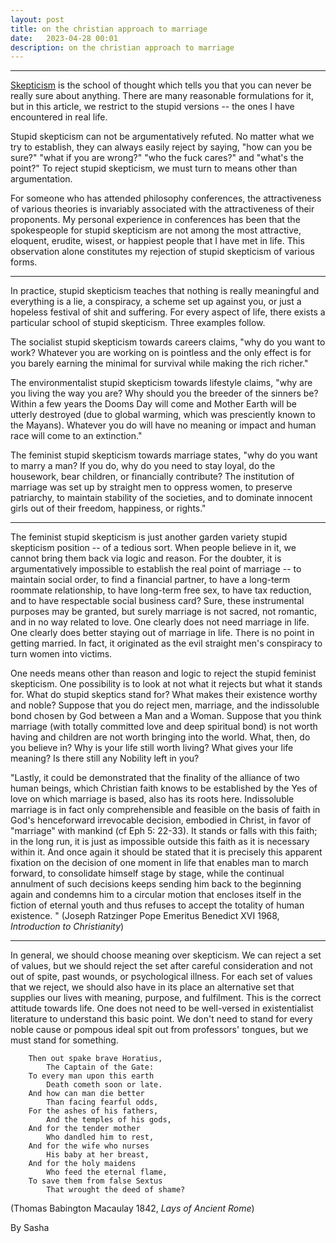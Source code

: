 ```yaml
---
layout: post
title: on the christian approach to marriage
date:   2023-04-28 00:01
description: on the christian approach to marriage
---
```

****
[Skepticism](https://plato.stanford.edu/entries/skepticism/) is the school of thought which tells you that you can never be really sure about anything.  There are many reasonable formulations for it, but in this article, we restrict to the stupid versions -- the ones I have encountered in real life.  

Stupid skepticism can not be argumentatively refuted.  No matter what we try to establish, they can always easily reject by saying, "how can you be sure?" "what if you are wrong?" "who the fuck cares?" and "what's the point?"  To reject stupid skepticism, we must turn to means other than argumentation.

For someone who has attended philosophy conferences, the attractiveness of various theories is invariably associated with the attractiveness of their proponents.  My personal experience in conferences has been that the spokespeople for stupid skepticism are not among the most attractive, eloquent, erudite, wisest, or happiest people that I have met in life.  This observation alone constitutes my rejection of stupid skepticism of various forms.

****

In practice, stupid skepticism teaches that nothing is really meaningful and everything is a lie, a conspiracy, a scheme set up against you, or just a hopeless festival of shit and suffering.  For every aspect of life, there exists a particular school of stupid skepticism.  Three examples follow.

The socialist stupid skepticism towards careers claims, "why do you want to work?  Whatever you are working on is pointless and the only effect is for you barely earning the minimal for survival while making the rich richer."  

The environmentalist stupid skepticism towards lifestyle claims, "why are you living the way you are?  Why should you the breeder of the sinners be?  Within a few years the Dooms Day will come and Mother Earth will be utterly destroyed (due to global warming, which was presciently known to the Mayans).  Whatever you do will have no meaning or impact and human race will come to an extinction."  

The feminist stupid skepticism towards marriage states, "why do you want to marry a man?  If you do, why do you need to stay loyal, do the housework, bear children, or financially contribute?  The institution of marriage was set up by straight men to oppress women, to preserve patriarchy, to maintain stability of the societies, and to dominate innocent girls out of their freedom, happiness, or rights."

****

The feminist stupid skepticism is just another garden variety stupid skepticism position -- of a tedious sort.  When people believe in it, we cannot bring them back via logic and reason.  For the doubter, it is argumentatively impossible to establish the real point of marriage -- to maintain social order, to find a financial partner, to have a long-term roommate relationship, to have long-term free sex, to have tax reduction, and to have respectable social business card?  Sure, these instrumental purposes may be granted, but surely marriage is not sacred, not romantic, and in no way related to love.  One clearly does not need marriage in life.  One clearly does better staying out of marriage in life.  There is no point in getting married.  In fact, it originated as the evil straight men's conspiracy to turn women into victims.

One needs means other than reason and logic to reject the stupid feminist skepticism.  One possibility is to look at not what it rejects but what it stands for.  What do stupid skeptics stand for?  What makes their existence worthy and noble?  Suppose that you do reject men, marriage, and the indissoluble bond chosen by God between a Man and a Woman.  Suppose that you think marriage (with totally committed love and deep spiritual bond) is not worth having and children are not worth bringing into the world.  What, then, do you believe in?  Why is your life still worth living?  What gives your life meaning?  Is there still any Nobility left in you?

"Lastly, it could be demonstrated that the finality of the alliance of two human beings, which Christian faith knows to be established by the Yes of love on which marriage is based, also has its roots here. Indissoluble marriage is in fact only comprehensible and feasible on the basis of faith in God's henceforward irrevocable decision, embodied in Christ, in favor of "marriage" with mankind (cf Eph 5: 22-33). It stands or falls with this faith; in the long run, it is just as impossible outside this faith as it is necessary within it. And once again it should be stated that it is precisely this apparent fixation on the decision of one moment in life that enables man to march forward, to consolidate himself stage by stage, while the continual annulment of such decisions keeps sending him back to the beginning again and condemns him to a circular motion that encloses itself in the fiction of eternal youth and thus refuses to accept the totality of human existence. " (Joseph Ratzinger Pope Emeritus Benedict XVI 1968, _Introduction to Christianity_)

****

In general, we should choose meaning over skepticism.  We can reject a set of values, but we should reject the set after careful consideration and not out of spite, past wounds, or psychological illness.  For each set of values that we reject, we should also have in its place an alternative set that supplies our lives with meaning, purpose, and fulfilment.  This is the correct attitude towards life.  One does not need to be well-versed in existentialist literature to understand this basic point.  We don't need to stand for every noble cause or pompous ideal spit out from professors' tongues, but we must stand for something.


        Then out spake brave Horatius,
            The Captain of the Gate:
        To every man upon this earth
            Death cometh soon or late.
        And how can man die better
            Than facing fearful odds,
        For the ashes of his fathers,
            And the temples of his gods,
        And for the tender mother
            Who dandled him to rest,
        And for the wife who nurses
            His baby at her breast,
        And for the holy maidens
            Who feed the eternal flame,
        To save them from false Sextus
            That wrought the deed of shame?

(Thomas Babington Macaulay 1842, _Lays of Ancient Rome_)

By Sasha

